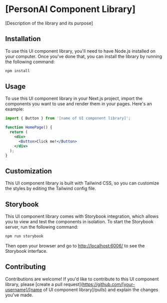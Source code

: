 # [PersonAI Component Library]

[Description of the library and its purpose]

## Installation

To use this UI component library, you'll need to have Node.js installed on your computer. Once you've done that, you can install the library by running the following command:

```js
npm install 
```

## Usage

To use this UI component library in your Next.js project, import the components you want to use and render them in your pages. Here's an example:

```jsx
import { Button } from '[name of UI component library]';

function HomePage() {
  return (
    <div>
      <Button>Click me!</Button>
    </div>
  );
}
```

## Customization

This UI component library is built with Tailwind CSS, so you can customize the styles by editing the Tailwind config file.

## Storybook

This UI component library comes with Storybook integration, which allows you to view and test the components in isolation. To start the Storybook server, run the following command:

```js
npm run storybook
```

Then open your browser and go to <http://localhost:6006/> to see the Storybook interface.

## Contributing

Contributions are welcome! If you'd like to contribute to this UI component library, please [create a pull request](https://github.com/[your-username]/[name of UI component library]/pulls) and explain the changes you've made.

